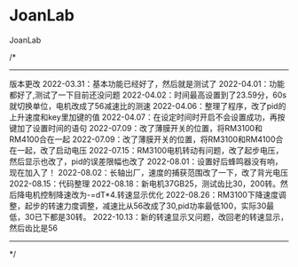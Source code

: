 # JoanLab
 JoanLab

/*
*****************************************************************
版本更改
2022-03.31：基本功能已经好了，然后就是测试了
2022-04.01：功能都好了,测试了一下目前还没问题
2022-04.02：时间最高设置到了23.59分，60s就切换单位，电机改成了56减速比的测速
2022-04.06：整理了程序，改了pid的上升速度和key里加键的值
2022-04.07：在设定时间时开启不会设置成功，再按键加了设置时间的语句
2022-07.09：改了薄膜开关的位置，将RM3100和RM4100合在一起
2022-07.09：改了薄膜开关的位置，将RM3100和RM4100合在一起，改了启动电压
2022-07.15：RM3100电机转动有问题，改了起步电压，然后显示也改了，pid的误差限幅也改了
2022-08.01：设置好后蜂鸣器没有响，现在加入了！
2022-08.02：长轴出厂，速度的捕获范围改了一下，改了背光电压
2022-08.15：代码整理
2022-08.18：新电机37GB25，测试齿比30，200转。然后降电机控制降速改为-=dT*4.转速显示优化
2022-08.26：RM3100下降速度调整，起步的转速力度调整，减速比从56改成了30,pid功率最低100，实际30最低，30已下都是30转。
2022-10.13：新的转速显示又问题，改回老的转速显示，然后齿比是56
*****************************************************************
*/
